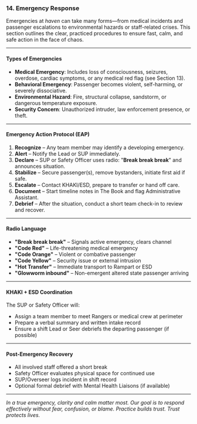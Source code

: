 ### **14\. Emergency Response**

Emergencies at *haven* can take many forms—from medical incidents and passenger escalations to environmental hazards or staff-related crises. This section outlines the clear, practiced procedures to ensure fast, calm, and safe action in the face of chaos.

---

#### **Types of Emergencies**

* **Medical Emergency**: Includes loss of consciousness, seizures, overdose, cardiac symptoms, or any medical red flag (see Section 13).  
* **Behavioral Emergency**: Passenger becomes violent, self-harming, or severely dissociative.  
* **Environmental Hazard**: Fire, structural collapse, sandstorm, or dangerous temperature exposure.  
* **Security Concern**: Unauthorized intruder, law enforcement presence, or theft.

---

#### **Emergency Action Protocol (EAP)**

1. **Recognize** – Any team member may identify a developing emergency.  
2. **Alert** – Notify the Lead or SUP immediately.  
3. **Declare** – SUP or Safety Officer uses radio: "**Break break break**" and announces situation.  
4. **Stabilize** – Secure passenger(s), remove bystanders, initiate first aid if safe.  
5. **Escalate** – Contact KHAKI/ESD, prepare to transfer or hand off care.  
6. **Document** – Start timeline notes in The Book and flag Administrative Assistant.  
7. **Debrief** – After the situation, conduct a short team check-in to review and recover.

---

#### **Radio Language**

* **"Break break break"** – Signals active emergency, clears channel  
* **"Code Red"** – Life-threatening medical emergency  
* **"Code Orange"** – Violent or combative passenger  
* **"Code Yellow"** – Security issue or external intrusion  
* **"Hot Transfer"** – Immediate transport to Rampart or ESD  
* **"Glowworm inbound"** – Non-emergent altered state passenger arriving

---

#### **KHAKI \+ ESD Coordination**

The SUP or Safety Officer will:

* Assign a team member to meet Rangers or medical crew at perimeter  
* Prepare a verbal summary and written intake record  
* Ensure a shift Lead or Seer debriefs the departing passenger (if possible)

---

#### **Post-Emergency Recovery**

* All involved staff offered a short break  
* Safety Officer evaluates physical space for continued use  
* SUP/Overseer logs incident in shift record  
* Optional formal debrief with Mental Health Liaisons (if available)

---

*In a true emergency, clarity and calm matter most. Our goal is to respond effectively without fear, confusion, or blame. Practice builds trust. Trust protects lives.* 
